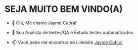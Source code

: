 
  <h1> SEJA MUITO BEM VINDO(A) </H1> 

- 👋 Olá, Me chamo Jayme Cabral! 

- 🌱 Sou Analista de testes/QA e Estudo testes automatizados

- 📫 Você pode me encontrar no Linkedin <a href="https://www.linkedin.com/in/jaymecabral/" target="_blank">Jayme Cabral</a>




<!---
larbac20/larbac20 is a ✨ special ✨ repository because its `README.md` (this file) appears on your GitHub profile.
You can click the Preview link to take a look at your changes.
--->
